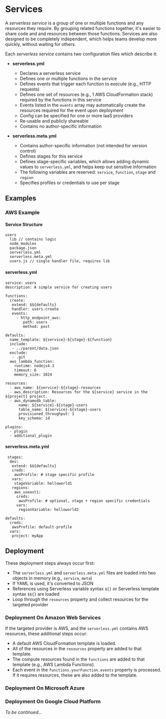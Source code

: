 # Services

A *serverless service* is a group of one or multiple functions and any resources they require.  By grouping related functions together, it's easier to share code and and resources between those functions.  Services are also designed to be completely independent, which helps teams develop more quickly, without waiting for others.

Each *serverless service* contains two configuration files which describe it:

* **serverless.yml**
  * Declares a serverless service
  * Defines one or multiple functions in the service
  * Defines events that trigger each function to execute (e.g., HTTP requests)
  * Defines one set of resources (e.g., 1 AWS CloudFormation stack) required by the functions in this service
  * Events listed in the `events` array may automatically create the resources required for the event upon deployment
  * Config can be specified for one or more IaaS providers
  * Re-usable and publicly shareable
  * Contains no author-specific information
 
* **serverless.meta.yml**
  * Contains author-specific information (not intended for version control)
  * Defines stages for this service
  * Defines stage-specific variables, which allows adding dynamic values to `serverless.yml`, and helps keep out sensitive information
  * The following variables are reserved: `service`, `function`, `stage` and `region`
  * Specifies profiles or credentials to use per stage

## Examples

### AWS Example

#### Service Structure

```
users
  lib // contains logic 
  node_modules
  package.json
  serverless.yml
  serverless.meta.yml
  users.js // single handler file, requires lib
```
#### serverless.yml

```
service: users
description: A simple service for creating users

functions:
  create:
   extend: $${defaults}
   handler: users.create
   events:
     - http_endpoint_aws:
        path: users
        method: post

defaults:
  name_template: ${service}-${stage}-${function}
  include:
   - ../parent/data.json
  exclude:
   - .git
  aws_lambda_function:
    runtime: nodejs4.3
    timeout: 6
    memory_size: 1024

resources:
  - aws_name: ${service}-${stage}-resources
  - aws_description: Resources for the ${service} service in the ${project} project.
  - aws_dynamodb_table:
      name: ${service}-${stage}-users
      table_name: ${service}-${stage}-users
      provisioned_throughput: 1
      key_schema: id

plugins:
  - plugin
  - additional_plugin
```

#### serverless.meta.yml

```
 stages:
  dev:
   extend: $${defaults}
   creds:
    awsProfile: # stage specific profile
   vars:
    stageVariable: helloworld1
   regions:
    aws_useast1:
     creds:
      awsProfile: # optional, stage + region specific credentials
     vars:
      regionVariable: helloworld2

defaults:
  creds:
   awsProfile: default-profile
  vars:
   project: myApp
```

## Deployment

These deployment steps always occur first:

* The `serverless.yml` and `serverless.meta.yml` files are loaded into two objects in memory (e.g., `service`, `meta`)
* If YAML is used, it's converted to JSON
* References using Serverless variable syntax `${}` or Serverless template syntax `$${}` are loaded
* Loop through the `resources` property and collect resources for the targeted provider

### Deployment On Amazon Web Services

If the targeted provider is AWS, and the `serverless.yml` contains AWS resources, these additional steps occur:

* A default AWS CloudFormation template is loaded.
* All of the resources in the `resources` property are added to that template.
* The compute resources found in the `functions` are added to that template (e.g., AWS Lambda Functions).
* Each event in the `functions.yourFunction.events` property is processed.  If it requires resources, these are also added to the template.

### Deployment On Microsoft Azure

### Deployment On Google Cloud Platform

*To be continued...*


